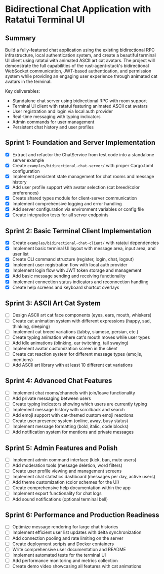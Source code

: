 # Bidirectional Chat Application with Ratatui Terminal UI

## Summary

Build a fully-featured chat application using the existing bidirectional RPC infrastructure, local authentication system, and create a beautiful terminal UI client using ratatui with animated ASCII art cat avatars. The project will demonstrate the full capabilities of the rust-agent-stack's bidirectional WebSocket communication, JWT-based authentication, and permission system while providing an engaging user experience through animated cat avatars in the terminal.

Key deliverables:
- Standalone chat server using bidirectional RPC with room support
- Terminal UI client with ratatui featuring animated ASCII cat avatars
- User registration and login via local auth provider
- Real-time messaging with typing indicators
- Admin commands for user management
- Persistent chat history and user profiles

## Sprint 1: Foundation and Server Implementation

- [x] Extract and refactor the ChatService from test code into a standalone server example
- [x] Create `examples/bidirectional-chat-server/` with proper Cargo.toml configuration
- [x] Implement persistent state management for chat rooms and message history
- [x] Add user profile support with avatar selection (cat breed/color preferences)
- [x] Create shared types module for client-server communication
- [x] Implement comprehensive logging and error handling
- [x] Add server configuration via environment variables or config file
- [x] Create integration tests for all server endpoints

## Sprint 2: Basic Terminal Client Implementation

- [x] Create `examples/bidirectional-chat-client/` with ratatui dependencies
- [x] Implement basic terminal UI layout with message area, input area, and user list
- [x] Create CLI command structure (register, login, chat, logout)
- [x] Implement user registration flow with local auth provider
- [x] Implement login flow with JWT token storage and management
- [x] Add basic message sending and receiving functionality
- [x] Implement connection status indicators and reconnection handling
- [x] Create help screens and keyboard shortcut overlays

## Sprint 3: ASCII Art Cat System

- [ ] Design ASCII art cat face components (eyes, ears, mouth, whiskers)
- [ ] Create cat animation system with different expressions (happy, sad, thinking, sleeping)
- [ ] Implement cat breed variations (tabby, siamese, persian, etc.)
- [ ] Create typing animation where cat's mouth moves while user types
- [ ] Add idle animations (blinking, ear twitching, tail swaying)
- [ ] Implement avatar customization screen in the client
- [ ] Create cat reaction system for different message types (emojis, mentions)
- [ ] Add ASCII art library with at least 10 different cat variations

## Sprint 4: Advanced Chat Features

- [ ] Implement chat rooms/channels with join/leave functionality
- [ ] Add private messaging between users
- [ ] Create typing indicators showing which users are currently typing
- [ ] Implement message history with scrollback and search
- [ ] Add emoji support with cat-themed custom emoji reactions
- [ ] Create user presence system (online, away, busy status)
- [ ] Implement message formatting (bold, italic, code blocks)
- [ ] Add notification system for mentions and private messages

## Sprint 5: Admin Features and Polish

- [ ] Implement admin command interface (kick, ban, mute users)
- [ ] Add moderation tools (message deletion, word filters)
- [ ] Create user profile viewing and management screens
- [ ] Implement chat statistics dashboard (messages per day, active users)
- [ ] Add theme customization (color schemes for the UI)
- [ ] Create comprehensive help documentation within the app
- [ ] Implement export functionality for chat logs
- [ ] Add sound notifications (optional terminal bell)

## Sprint 6: Performance and Production Readiness

- [ ] Optimize message rendering for large chat histories
- [ ] Implement efficient user list updates with delta synchronization
- [ ] Add connection pooling and rate limiting on the server
- [ ] Create deployment scripts and Docker containers
- [ ] Write comprehensive user documentation and README
- [ ] Implement automated tests for the terminal UI
- [ ] Add performance monitoring and metrics collection
- [ ] Create demo video showcasing all features with cat animations